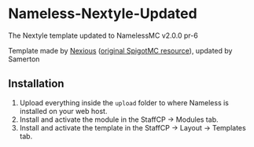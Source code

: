 # Nameless-Nextyle-Updated
The Nextyle template updated to NamelessMC v2.0.0 pr-6

Template made by [Nexious](https://www.spigotmc.org/members/nexious.331758/) ([original SpigotMC resource](https://www.spigotmc.org/resources/nextyle-namelessmc-theme.38514/)), updated by Samerton

## Installation
1. Upload everything inside the `upload` folder to where Nameless is installed on your web host.
2. Install and activate the module in the StaffCP -> Modules tab.
3. Install and activate the template in the StaffCP -> Layout -> Templates tab.
